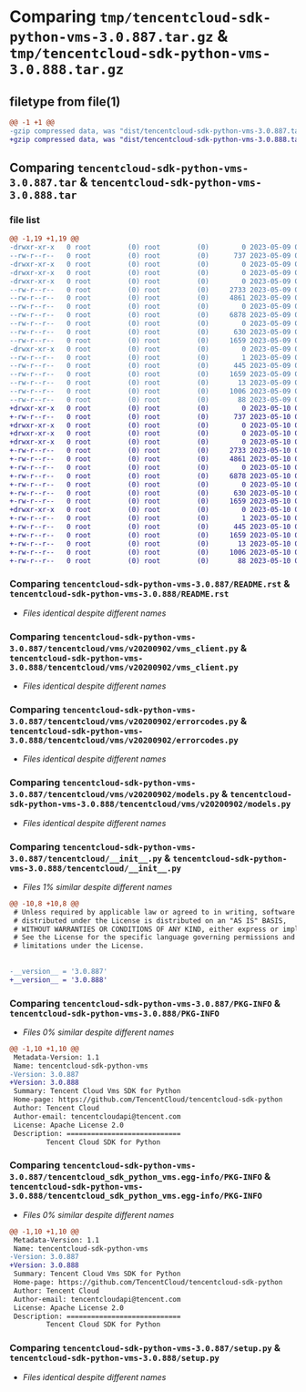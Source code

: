 # Comparing `tmp/tencentcloud-sdk-python-vms-3.0.887.tar.gz` & `tmp/tencentcloud-sdk-python-vms-3.0.888.tar.gz`

## filetype from file(1)

```diff
@@ -1 +1 @@
-gzip compressed data, was "dist/tencentcloud-sdk-python-vms-3.0.887.tar", last modified: Tue May  9 03:24:49 2023, max compression
+gzip compressed data, was "dist/tencentcloud-sdk-python-vms-3.0.888.tar", last modified: Wed May 10 02:59:25 2023, max compression
```

## Comparing `tencentcloud-sdk-python-vms-3.0.887.tar` & `tencentcloud-sdk-python-vms-3.0.888.tar`

### file list

```diff
@@ -1,19 +1,19 @@
-drwxr-xr-x   0 root         (0) root         (0)        0 2023-05-09 03:24:49.000000 tencentcloud-sdk-python-vms-3.0.887/
--rw-r--r--   0 root         (0) root         (0)      737 2023-05-09 03:24:49.000000 tencentcloud-sdk-python-vms-3.0.887/README.rst
-drwxr-xr-x   0 root         (0) root         (0)        0 2023-05-09 03:24:49.000000 tencentcloud-sdk-python-vms-3.0.887/tencentcloud/
-drwxr-xr-x   0 root         (0) root         (0)        0 2023-05-09 03:24:49.000000 tencentcloud-sdk-python-vms-3.0.887/tencentcloud/vms/
-drwxr-xr-x   0 root         (0) root         (0)        0 2023-05-09 03:24:49.000000 tencentcloud-sdk-python-vms-3.0.887/tencentcloud/vms/v20200902/
--rw-r--r--   0 root         (0) root         (0)     2733 2023-05-09 03:24:49.000000 tencentcloud-sdk-python-vms-3.0.887/tencentcloud/vms/v20200902/vms_client.py
--rw-r--r--   0 root         (0) root         (0)     4861 2023-05-09 03:24:49.000000 tencentcloud-sdk-python-vms-3.0.887/tencentcloud/vms/v20200902/errorcodes.py
--rw-r--r--   0 root         (0) root         (0)        0 2023-05-09 03:24:49.000000 tencentcloud-sdk-python-vms-3.0.887/tencentcloud/vms/v20200902/__init__.py
--rw-r--r--   0 root         (0) root         (0)     6878 2023-05-09 03:24:49.000000 tencentcloud-sdk-python-vms-3.0.887/tencentcloud/vms/v20200902/models.py
--rw-r--r--   0 root         (0) root         (0)        0 2023-05-09 03:24:49.000000 tencentcloud-sdk-python-vms-3.0.887/tencentcloud/vms/__init__.py
--rw-r--r--   0 root         (0) root         (0)      630 2023-05-09 03:24:49.000000 tencentcloud-sdk-python-vms-3.0.887/tencentcloud/__init__.py
--rw-r--r--   0 root         (0) root         (0)     1659 2023-05-09 03:24:49.000000 tencentcloud-sdk-python-vms-3.0.887/PKG-INFO
-drwxr-xr-x   0 root         (0) root         (0)        0 2023-05-09 03:24:49.000000 tencentcloud-sdk-python-vms-3.0.887/tencentcloud_sdk_python_vms.egg-info/
--rw-r--r--   0 root         (0) root         (0)        1 2023-05-09 03:24:49.000000 tencentcloud-sdk-python-vms-3.0.887/tencentcloud_sdk_python_vms.egg-info/dependency_links.txt
--rw-r--r--   0 root         (0) root         (0)      445 2023-05-09 03:24:49.000000 tencentcloud-sdk-python-vms-3.0.887/tencentcloud_sdk_python_vms.egg-info/SOURCES.txt
--rw-r--r--   0 root         (0) root         (0)     1659 2023-05-09 03:24:49.000000 tencentcloud-sdk-python-vms-3.0.887/tencentcloud_sdk_python_vms.egg-info/PKG-INFO
--rw-r--r--   0 root         (0) root         (0)       13 2023-05-09 03:24:49.000000 tencentcloud-sdk-python-vms-3.0.887/tencentcloud_sdk_python_vms.egg-info/top_level.txt
--rw-r--r--   0 root         (0) root         (0)     1006 2023-05-09 03:24:49.000000 tencentcloud-sdk-python-vms-3.0.887/setup.py
--rw-r--r--   0 root         (0) root         (0)       88 2023-05-09 03:24:49.000000 tencentcloud-sdk-python-vms-3.0.887/setup.cfg
+drwxr-xr-x   0 root         (0) root         (0)        0 2023-05-10 02:59:25.000000 tencentcloud-sdk-python-vms-3.0.888/
+-rw-r--r--   0 root         (0) root         (0)      737 2023-05-10 02:59:25.000000 tencentcloud-sdk-python-vms-3.0.888/README.rst
+drwxr-xr-x   0 root         (0) root         (0)        0 2023-05-10 02:59:25.000000 tencentcloud-sdk-python-vms-3.0.888/tencentcloud/
+drwxr-xr-x   0 root         (0) root         (0)        0 2023-05-10 02:59:25.000000 tencentcloud-sdk-python-vms-3.0.888/tencentcloud/vms/
+drwxr-xr-x   0 root         (0) root         (0)        0 2023-05-10 02:59:25.000000 tencentcloud-sdk-python-vms-3.0.888/tencentcloud/vms/v20200902/
+-rw-r--r--   0 root         (0) root         (0)     2733 2023-05-10 02:59:25.000000 tencentcloud-sdk-python-vms-3.0.888/tencentcloud/vms/v20200902/vms_client.py
+-rw-r--r--   0 root         (0) root         (0)     4861 2023-05-10 02:59:25.000000 tencentcloud-sdk-python-vms-3.0.888/tencentcloud/vms/v20200902/errorcodes.py
+-rw-r--r--   0 root         (0) root         (0)        0 2023-05-10 02:59:25.000000 tencentcloud-sdk-python-vms-3.0.888/tencentcloud/vms/v20200902/__init__.py
+-rw-r--r--   0 root         (0) root         (0)     6878 2023-05-10 02:59:25.000000 tencentcloud-sdk-python-vms-3.0.888/tencentcloud/vms/v20200902/models.py
+-rw-r--r--   0 root         (0) root         (0)        0 2023-05-10 02:59:25.000000 tencentcloud-sdk-python-vms-3.0.888/tencentcloud/vms/__init__.py
+-rw-r--r--   0 root         (0) root         (0)      630 2023-05-10 02:59:25.000000 tencentcloud-sdk-python-vms-3.0.888/tencentcloud/__init__.py
+-rw-r--r--   0 root         (0) root         (0)     1659 2023-05-10 02:59:25.000000 tencentcloud-sdk-python-vms-3.0.888/PKG-INFO
+drwxr-xr-x   0 root         (0) root         (0)        0 2023-05-10 02:59:25.000000 tencentcloud-sdk-python-vms-3.0.888/tencentcloud_sdk_python_vms.egg-info/
+-rw-r--r--   0 root         (0) root         (0)        1 2023-05-10 02:59:25.000000 tencentcloud-sdk-python-vms-3.0.888/tencentcloud_sdk_python_vms.egg-info/dependency_links.txt
+-rw-r--r--   0 root         (0) root         (0)      445 2023-05-10 02:59:25.000000 tencentcloud-sdk-python-vms-3.0.888/tencentcloud_sdk_python_vms.egg-info/SOURCES.txt
+-rw-r--r--   0 root         (0) root         (0)     1659 2023-05-10 02:59:25.000000 tencentcloud-sdk-python-vms-3.0.888/tencentcloud_sdk_python_vms.egg-info/PKG-INFO
+-rw-r--r--   0 root         (0) root         (0)       13 2023-05-10 02:59:25.000000 tencentcloud-sdk-python-vms-3.0.888/tencentcloud_sdk_python_vms.egg-info/top_level.txt
+-rw-r--r--   0 root         (0) root         (0)     1006 2023-05-10 02:59:25.000000 tencentcloud-sdk-python-vms-3.0.888/setup.py
+-rw-r--r--   0 root         (0) root         (0)       88 2023-05-10 02:59:25.000000 tencentcloud-sdk-python-vms-3.0.888/setup.cfg
```

### Comparing `tencentcloud-sdk-python-vms-3.0.887/README.rst` & `tencentcloud-sdk-python-vms-3.0.888/README.rst`

 * *Files identical despite different names*

### Comparing `tencentcloud-sdk-python-vms-3.0.887/tencentcloud/vms/v20200902/vms_client.py` & `tencentcloud-sdk-python-vms-3.0.888/tencentcloud/vms/v20200902/vms_client.py`

 * *Files identical despite different names*

### Comparing `tencentcloud-sdk-python-vms-3.0.887/tencentcloud/vms/v20200902/errorcodes.py` & `tencentcloud-sdk-python-vms-3.0.888/tencentcloud/vms/v20200902/errorcodes.py`

 * *Files identical despite different names*

### Comparing `tencentcloud-sdk-python-vms-3.0.887/tencentcloud/vms/v20200902/models.py` & `tencentcloud-sdk-python-vms-3.0.888/tencentcloud/vms/v20200902/models.py`

 * *Files identical despite different names*

### Comparing `tencentcloud-sdk-python-vms-3.0.887/tencentcloud/__init__.py` & `tencentcloud-sdk-python-vms-3.0.888/tencentcloud/__init__.py`

 * *Files 1% similar despite different names*

```diff
@@ -10,8 +10,8 @@
 # Unless required by applicable law or agreed to in writing, software
 # distributed under the License is distributed on an "AS IS" BASIS,
 # WITHOUT WARRANTIES OR CONDITIONS OF ANY KIND, either express or implied.
 # See the License for the specific language governing permissions and
 # limitations under the License.
 
 
-__version__ = '3.0.887'
+__version__ = '3.0.888'
```

### Comparing `tencentcloud-sdk-python-vms-3.0.887/PKG-INFO` & `tencentcloud-sdk-python-vms-3.0.888/PKG-INFO`

 * *Files 0% similar despite different names*

```diff
@@ -1,10 +1,10 @@
 Metadata-Version: 1.1
 Name: tencentcloud-sdk-python-vms
-Version: 3.0.887
+Version: 3.0.888
 Summary: Tencent Cloud Vms SDK for Python
 Home-page: https://github.com/TencentCloud/tencentcloud-sdk-python
 Author: Tencent Cloud
 Author-email: tencentcloudapi@tencent.com
 License: Apache License 2.0
 Description: ============================
         Tencent Cloud SDK for Python
```

### Comparing `tencentcloud-sdk-python-vms-3.0.887/tencentcloud_sdk_python_vms.egg-info/PKG-INFO` & `tencentcloud-sdk-python-vms-3.0.888/tencentcloud_sdk_python_vms.egg-info/PKG-INFO`

 * *Files 0% similar despite different names*

```diff
@@ -1,10 +1,10 @@
 Metadata-Version: 1.1
 Name: tencentcloud-sdk-python-vms
-Version: 3.0.887
+Version: 3.0.888
 Summary: Tencent Cloud Vms SDK for Python
 Home-page: https://github.com/TencentCloud/tencentcloud-sdk-python
 Author: Tencent Cloud
 Author-email: tencentcloudapi@tencent.com
 License: Apache License 2.0
 Description: ============================
         Tencent Cloud SDK for Python
```

### Comparing `tencentcloud-sdk-python-vms-3.0.887/setup.py` & `tencentcloud-sdk-python-vms-3.0.888/setup.py`

 * *Files identical despite different names*

